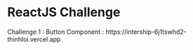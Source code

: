 <h1>ReactJS Challenge</h1>
Challenge 1 : Button Component : https://intership-6j1tswhd2-thinhloi.vercel.app

